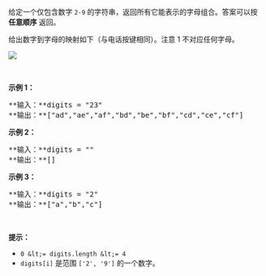 <div class="px-5 pt-4"><div class="_1l1MA">

给定一个仅包含数字&nbsp;`2-9`&nbsp;的字符串，返回所有它能表示的字母组合。答案可以按 **任意顺序** 返回。

给出数字到字母的映射如下（与电话按键相同）。注意 1 不对应任何字母。

![](https://assets.leetcode-cn.com/aliyun-lc-upload/uploads/2021/11/09/200px-telephone-keypad2svg.png)

&nbsp;

**示例 1：**

<pre>**输入：**digits = "23"
**输出：**["ad","ae","af","bd","be","bf","cd","ce","cf"]
</pre>

**示例 2：**

<pre>**输入：**digits = ""
**输出：**[]
</pre>

**示例 3：**

<pre>**输入：**digits = "2"
**输出：**["a","b","c"]
</pre>

&nbsp;

**提示：**

*   `0 &lt;= digits.length &lt;= 4`
*   `digits[i]` 是范围 `['2', '9']` 的一个数字。
</div></div>